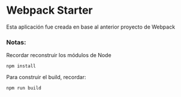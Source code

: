 # Webpack Starter

Esta aplicación fue creada en base al anterior proyecto de Webpack     

### Notas:
Recordar reconstruir los módulos de Node
```
npm install
```

Para construir el build, recordar:
```
npm run build
```
